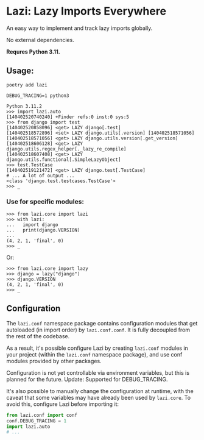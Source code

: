# Lazi: Lazy Imports Everywhere

An easy way to implement and track lazy imports globally.

No external dependencies.

**Requres Python 3.11.**

## Usage:

```shell
poetry add lazi
```
```shell
DEBUG_TRACING=1 python3
```
```pycon
Python 3.11.2
>>> import lazi.auto
[140402520740240] +Finder refs:0 inst:0 sys:5
>>> from django import test
[140402520858096] <get> LAZY django[.test]
[140402518572896] <set> LAZY django.utils[.version] [140402518571056]
[140402518571056] <get> LAZY django.utils.version[.get_version]
[140402518606128] <get> LAZY django.utils.regex_helper[._lazy_re_compile]
[140402518607408] <get> LAZY django.utils.functional[.SimpleLazyObject]
>>> test.TestCase
[140402519121472] <get> LAZY django.test[.TestCase]
# ... A lot of output ...
<class 'django.test.testcases.TestCase'>
>>> _
```

### Use for specific modules:

```pycon
>>> from lazi.core import lazi
>>> with lazi:
...   import django
...   print(django.VERSION)
... 
(4, 2, 1, 'final', 0)
>>> _
```

Or:

```pycon
>>> from lazi.core import lazy
>>> django = lazy("django")
>>> django.VERSION
(4, 2, 1, 'final', 0)
>>> _
```

## Configuration

The `lazi.conf` namespace package contains configuration modules
that get autoloaded (in import order) by `lazi.conf.conf`.
It is fully decoupled from the rest of the codebase.

As a result, it's possible configure Lazi by creating `lazi.conf`
modules in your project (within the `lazi.conf` namespace package),
and use conf modules provided by other packages.

Configuration is not yet controllable via environment variables,
but this is planned for the future. Update: Supported for DEBUG_TRACING.

It's also possible to manually change the configuration at runtime,
with the caveat that some variables may have already been used by
`lazi.core`. To avoid this, configure Lazi before importing it:

```python
from lazi.conf import conf
conf.DEBUG_TRACING = 1
import lazi.auto
# ...
```
